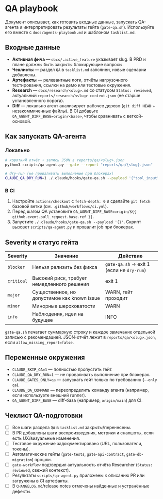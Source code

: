 # QA playbook

Документ описывает, как готовить входные данные, запускать QA-агента и
интерпретировать результаты гейта (`gate-qa.sh`). Используйте его вместе с
`docs/agents-playbook.md` и шаблоном `tasklist.md`.

## Входные данные

- **Активная фича** — `docs/.active_feature` указывает slug. В PRD и плане должны
  быть закрыты блокирующие вопросы.
- **Чеклисты** — раздел `QA` в `tasklist.md` заполнен, новые сценарии добавлены.
- **Артефакты** — релевантные логи, отчёты нагрузочного тестирования, ссылки на
  демо или тестовые окружения.
- **Research** — `docs/research/<slug>.md` со статусом `Status: reviewed`, актуальный
  `reports/research/<slug>-context.json` (не старше установленного порога).
- **Diff** — локально агент анализирует рабочее дерево (`git diff HEAD` +
  незакоммиченные файлы). В CI добавьте `QA_AGENT_DIFF_BASE=origin/<base>`, чтобы
  сравнивать с веткой-основой.

## Как запускать QA-агента

### Локально

```bash
# короткий отчёт + запись JSON в reports/qa/<slug>.json
python3 scripts/qa-agent.py --gate --report "reports/qa/{slug}.json"

# dry-run (не проваливать выполнение при блокерах)
CLAUDE_QA_DRY_RUN=1 ./.claude/hooks/gate-qa.sh --payload '{"tool_input":{"file_path":"src/main/App.kt"}}'
```

### В CI

1. Настройте `actions/checkout` с `fetch-depth: 0` и сделайте `git fetch` базовой
   ветки (см. `.github/workflows/ci.yml`).
2. Перед шагом QA установите
   `QA_AGENT_DIFF_BASE=origin/${{ github.event.pull_request.base.ref }}`.
3. Запустите `./.claude/hooks/gate-qa.sh --payload '{}'`. Скрипт вызовет
   `scripts/qa-agent.py` и провалит job при блокерах.

## Severity и статус гейта

| Severity  | Значение                                   | Действие                                        |
|-----------|--------------------------------------------|-------------------------------------------------|
| `blocker` | Нельзя релизить без фикса                  | `gate-qa.sh` → exit 1 (если не `dry-run`)       |
| `critical`| Высокий риск, требует немедленного решения | exit 1                                          |
| `major`   | Существенное, но допустимое как known issue| WARN, гейт проходит                              |
| `minor`   | Минорные шероховатости                     | WARN                                            |
| `info`    | Наблюдения, идеи на будущее                | INFO                                            |

`gate-qa.sh` печатает суммарную строку и каждое замечание отдельной записью с
рекомендацией. JSON-отчёт лежит в `reports/qa/<slug>.json`, если
`allow_missing_report=false`.

## Переменные окружения

- `CLAUDE_SKIP_QA=1` — полностью пропустить гейт.
- `CLAUDE_QA_DRY_RUN=1` — не проваливать выполнение при блокерах.
- `CLAUDE_GATES_ONLY=qa` — запускать гейт только по требованию (`--only qa`).
- `CLAUDE_QA_COMMAND` — переопределить команду агента (например, если используете
  внешний runner).
- `QA_AGENT_DIFF_BASE` — diff-база (например, `origin/main`) для CI.

## Чеклист QA-подготовки

- [ ] Все шаги раздела `QA` в `tasklist.md` закрыты/перенесены.
- [ ] В PR добавлены шаги воспроизведения, метрики и снапшоты, если есть UX/визуальные изменения.
- [ ] Тестовое окружение задокументировано (URL, пользователи, токены).
- [ ] Автоматические гейты (`gate-tests`, `gate-api-contract`, `gate-db-migration`) прошли.
- [ ] `gate-workflow` подтвердил актуальность отчёта Researcher (`Status: reviewed`, свежий контекст).
- [ ] Результаты `scripts/qa-agent.py` приложены к описанию PR или загружены в CI артефакты.
- [ ] В `CHANGELOG.md`/release notes отмечены найденные и устранённые дефекты.

